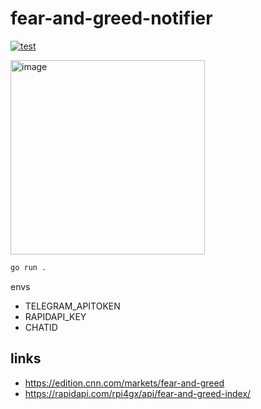 # fear-and-greed-notifier

[![test](https://github.com/sh-cho/fear-and-greed-notifier/actions/workflows/test.yml/badge.svg?branch=main&event=push)](https://github.com/sh-cho/fear-and-greed-notifier/actions/workflows/test.yml)

<img width="311" alt="image" src="https://github.com/sh-cho/fear-and-greed-notifier/assets/11611397/bde233f8-ffc8-4f0b-b90e-6b2ccc01e437">

```sh
go run .
```

envs
- TELEGRAM_APITOKEN
- RAPIDAPI_KEY
- CHATID

## links
- https://edition.cnn.com/markets/fear-and-greed
- https://rapidapi.com/rpi4gx/api/fear-and-greed-index/
